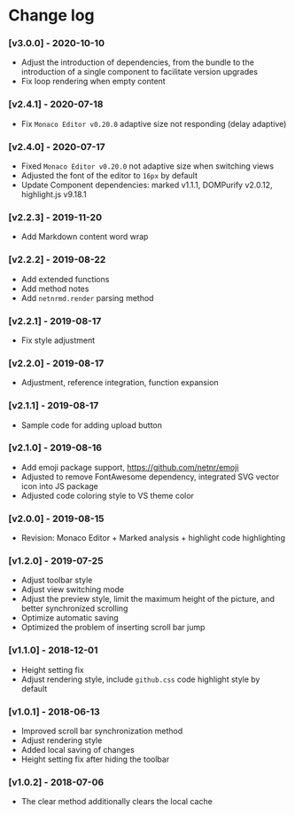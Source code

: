 ﻿# Change log

### [v3.0.0] - 2020-10-10
- Adjust the introduction of dependencies, from the bundle to the introduction of a single component to facilitate version upgrades
- Fix loop rendering when empty content

### [v2.4.1] - 2020-07-18
- Fix `Monaco Editor v0.20.0` adaptive size not responding (delay adaptive)

### [v2.4.0] - 2020-07-17
- Fixed `Monaco Editor v0.20.0` not adaptive size when switching views
- Adjusted the font of the editor to `16px` by default
- Update Component dependencies: marked v1.1.1, DOMPurify v2.0.12, highlight.js v9.18.1

### [v2.2.3] - 2019-11-20
- Add Markdown content word wrap

### [v2.2.2] - 2019-08-22
- Add extended functions
- Add method notes
- Add `netnrmd.render` parsing method

### [v2.2.1] - 2019-08-17
- Fix style adjustment

### [v2.2.0] - 2019-08-17
- Adjustment, reference integration, function expansion

### [v2.1.1] - 2019-08-17
- Sample code for adding upload button

### [v2.1.0] - 2019-08-16
- Add emoji package support, https://github.com/netnr/emoji
- Adjusted to remove FontAwesome dependency, integrated SVG vector icon into JS package
- Adjusted code coloring style to VS theme color

### [v2.0.0] - 2019-08-15
- Revision: Monaco Editor + Marked analysis + highlight code highlighting

### [v1.2.0] - 2019-07-25
- Adjust toolbar style
- Adjust view switching mode
- Adjust the preview style, limit the maximum height of the picture, and better synchronized scrolling
- Optimize automatic saving
- Optimized the problem of inserting scroll bar jump

### [v1.1.0] - 2018-12-01
- Height setting fix
- Adjust rendering style, include `github.css` code highlight style by default

### [v1.0.1] - 2018-06-13
- Improved scroll bar synchronization method
- Adjust rendering style
- Added local saving of changes
- Height setting fix after hiding the toolbar

### [v1.0.2] - 2018-07-06
- The clear method additionally clears the local cache
